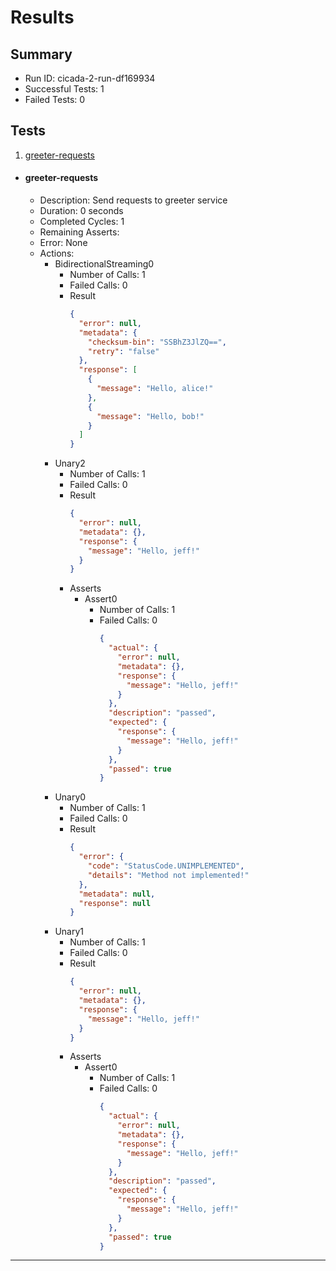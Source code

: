 # Results

## Summary

* Run ID: cicada-2-run-df169934
* Successful Tests: 1
* Failed Tests: 0

## Tests
1. [greeter-requests](#greeter-requests)
* #### greeter-requests
    - Description: Send requests to greeter service
    - Duration: 0 seconds
    - Completed Cycles: 1
    - Remaining Asserts: 
    - Error: None
    - Actions:
        * BidirectionalStreaming0
            - Number of Calls: 1
            - Failed Calls: 0
            - Result
                ```json
                {
                  "error": null,
                  "metadata": {
                    "checksum-bin": "SSBhZ3JlZQ==",
                    "retry": "false"
                  },
                  "response": [
                    {
                      "message": "Hello, alice!"
                    },
                    {
                      "message": "Hello, bob!"
                    }
                  ]
                }
                ```
        * Unary2
            - Number of Calls: 1
            - Failed Calls: 0
            - Result
                ```json
                {
                  "error": null,
                  "metadata": {},
                  "response": {
                    "message": "Hello, jeff!"
                  }
                }
                ```
            - Asserts
                * Assert0
                    - Number of Calls: 1
                    - Failed Calls: 0
                        ```json
                        {
                          "actual": {
                            "error": null,
                            "metadata": {},
                            "response": {
                              "message": "Hello, jeff!"
                            }
                          },
                          "description": "passed",
                          "expected": {
                            "response": {
                              "message": "Hello, jeff!"
                            }
                          },
                          "passed": true
                        }
                        ```
        * Unary0
            - Number of Calls: 1
            - Failed Calls: 0
            - Result
                ```json
                {
                  "error": {
                    "code": "StatusCode.UNIMPLEMENTED",
                    "details": "Method not implemented!"
                  },
                  "metadata": null,
                  "response": null
                }
                ```
        * Unary1
            - Number of Calls: 1
            - Failed Calls: 0
            - Result
                ```json
                {
                  "error": null,
                  "metadata": {},
                  "response": {
                    "message": "Hello, jeff!"
                  }
                }
                ```
            - Asserts
                * Assert0
                    - Number of Calls: 1
                    - Failed Calls: 0
                        ```json
                        {
                          "actual": {
                            "error": null,
                            "metadata": {},
                            "response": {
                              "message": "Hello, jeff!"
                            }
                          },
                          "description": "passed",
                          "expected": {
                            "response": {
                              "message": "Hello, jeff!"
                            }
                          },
                          "passed": true
                        }
                        ```
---
